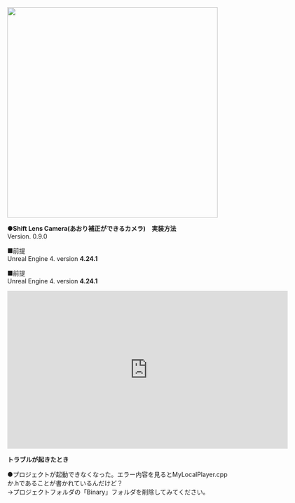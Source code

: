 <img src="https://christinayan01.jp/architecture/wp-content/uploads/2020/10/ue4_shift_lens_camera.jpg" width=480 height=auto>

**●Shift Lens Camera(あおり補正ができるカメラ)　実装方法**  
Version. 0.9.0

■前提  
Unreal Engine 4. version **4.24.1**    

■前提  
Unreal Engine 4. version **4.24.1**    

<iframe width="640" height="360" src="https://www.youtube.com/embed/tHH9NRKzOhw" frameborder="0" allow="accelerometer; autoplay; clipboard-write; encrypted-media; gyroscope; picture-in-picture" allowfullscreen></iframe>

**トラブルが起きたとき**

●プロジェクトが起動できなくなった。エラー内容を見るとMyLocalPlayer.cppか.hであることが書かれているんだけど？  
→プロジェクトフォルダの「Binary」フォルダを削除してみてください。
